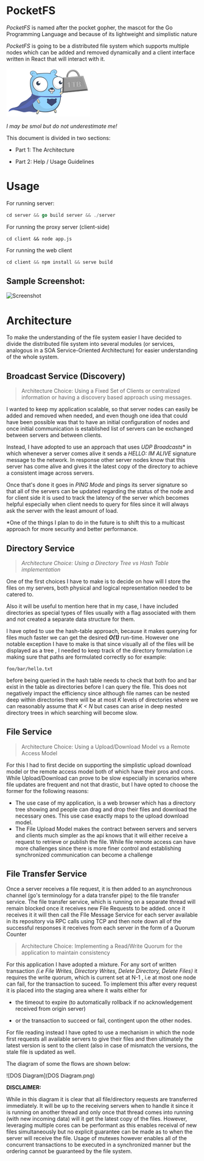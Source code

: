 #  PocketFS

*PocketFS* is named after the pocket gopher, the mascot for the Go Programming Language and because of its lightweight and simplistic nature 

*PocketFS* is going to be a distributed file system which supports multiple nodes which can be added and removed dynamically and a client interface written in React that will interact with it.

![Go Mascot](lifting-1TB.png)

*I may be smol but do not underestimate me!*

This document is divided in two sections:

- Part 1: The Architecture 

- Part 2:  Help / Usage Guidelines

# Usage

For running server:

```go
cd server && go build server && ./server
```

For running the proxy server (client-side)

```
cd client && node app.js
```

For running the web client

```javascript
cd client && npm install && serve build
```

## Sample Screenshot:

![Screenshot](screenshot.png)

# Architecture

To make the understanding of the file system easier I have decided to divide the distributed file system into several modules (or services, analogous in a SOA Service-Oriented Architecture) for easier understanding of the whole system.

## Broadcast Service (Discovery)

> Architecture Choice: Using a Fixed Set of Clients or centralized information or having a discovery based approach using messages.

I wanted to keep my application scalable, so that server nodes can easily be added and removed when needed, and even though one idea that could have been possible was that to have an initial configuration of nodes and once initial communication is established list of servers can be exchanged between servers and between clients.

Instead, I have adopted to use an approach that uses *UDP Broadcasts*\* in which whenever a server comes alive it sends a *HELLO: IM ALIVE* signature message to the network. In response other server nodes know that this server has come alive and gives it the latest copy of the directory to achieve a consistent image across servers. 	

Once that's done it goes in *PING Mode* and pings its server signature so that all of the servers can be updated regarding the status of the node and for client side it is used to track the latency of the server which becomes helpful especially when client needs to query for files since it will always ask the server with the least amount of load.

*One of the things I plan to do in the future is to shift this to a multicast approach for more security and better performance.

## Directory Service

> *Architecture Choice: Using a Directory Tree vs Hash Table implementation*

One of the first choices I have to make is to decide on how will I store the files on my servers, both physical and logical representation needed to be catered to. 

Also it will be useful to mention here that in my case, I have included directories as special types of files usually with a flag associated with them and not created a separate data structure for them.

I have opted to use the hash-table approach, because it makes querying for files much faster we can get the desired ***O(1)*** run-time. However one notable exception I have to make is that since visually all of the files will be displayed as a tree , I needed to keep track  of the directory formulation i.e making sure that paths are formulated correctly so for example:

```
foo/bar/hello.txt
```

before being queried in the hash table needs to check that both foo and bar exist in the table as directories before I can query the file. This does not negatively impact the efficiency since although file names can be nested deep within directories there will be at most *K* levels of directories where we can reasonably assume that *K < N*  but cases can arise in deep nested directory trees in which searching will become slow.

## File Service

> Architecture Choice: Using a Upload/Download Model vs a Remote Access Model

For this I had to first decide on supporting the simplistic upload download model or the remote access model both of which have their pros and cons. While Upload/Download can prove to be slow especially in scenarios where file updates are frequent and not that drastic, but I have opted to choose the former for the following reasons:

- The use case of my application, is a web browser which has a directory tree showing and people can drag and drop their files and download the necessary ones. This use case exactly maps to the upload download model.
- The File Upload Model makes the contract between servers and servers and clients much simpler as the api knows that it will either receive a request to retrieve or publish the file. While file remote access can have more challenges since there is more finer control and establishing synchronized communication can become a challenge 

## File Transfer Service

Once a server receives a file request, it is then added to an asynchronous channel (go's terminology for a data transfer pipe) to the file transfer service. The file transfer service, which is running on a separate thread will remain blocked once it receives new File Requests to be added. once it receives it it will then call the FIle Message Service for each server available in its repository via RPC calls using TCP and then note down all of the successful responses it receives from each server in the form of a Quorum Counter

> Architecture Choice: Implementing a Read/Write Quorum for the application to maintain consistency

For this application I have adopted a mixture. For any sort of written transaction *(i.e File Writes, Directory Writes, Delete Directory, Delete Files)* it requires the write quorum, which is current set at N-1 , i.e at most one node can fail, for the transaction to suceed. To implement this after every request it is placed into the staging area where it waits either for 

- the timeout to expire (to automatically rollback if no acknowledgement received from origin server)

- or the transaction to succeed or fail, contingent upon the other nodes.

For file reading instead I have opted to use a mechanism in which the node first requests all available servers to give their files and then ultimately the latest version is sent to the client (also in case of mismatch the versions, the stale file is updated as well. 

The diagram of some the flows are shown below: 

![DOS Diagram](DOS Diagram.png)

**DISCLAIMER:**

While in this diagram it is clear that all file/directory requests are transferred immediately. It will be up to the receiving servers when to handle it since it is running on another thread and only once that thread comes into running (with new incoming data) will it get the latest copy of the files. However, leveraging multiple cores can be performant as this enables receival of new files simultaneously but no explicit guarantee can be made as to when the server will receive the file. Usage of mutexes however enables all of the concurrent transactions to be executed in a synchronized manner but the ordering cannot be guaranteed by the file system.

